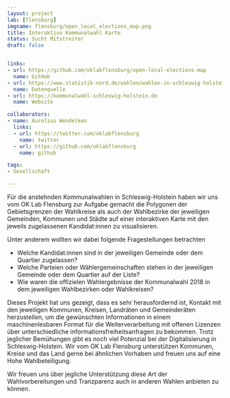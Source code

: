 ```yaml
---
layout: project
lab: [flensburg]
imgname: flensburg/open_local_elections_map.png
title: Interaktive Kommunalwahl Karte
status: Sucht Mitstreiter
draft: false


links:
- url: https://github.com/oklabflensburg/open-local-elections-map
  name: GitHub
- url: https://www.statistik-nord.de/wahlen/wahlen-in-schleswig-holstein/kommunalwahlen/informationen-zu-den-kommunalwahlen-in-schleswig-holstein-am-14-mai-2023
  name: Datenquelle
- url: https://kommunalwahl-schleswig-holstein.de
  name: Website

collaborators:
- name: Aurelius Wendelken
  links:
  - url: https://twitter.com/oklabflensburg
    name: twitter
  - url: https://github.com/oklabflensburg
    name: github

tags:
- Gesellschaft

---
```


Für die anstehnden Kommunalwahlen in Schleswig-Holstein haben wir uns vom OK Lab Flensburg zur Aufgabe gemacht die Polygonen der Gebietsgrenzen der Wahlkreise als auch der Wahlbezirke der jeweiligen Gemeinden, Kommunen und Städte auf einer interaktiven Karte mit den jeweils zugelassenen Kandidat:innen zu visualisieren.

Unter anderem wollten wir dabei folgende Fragestellungen betrachten

- Welche Kandidat:innen sind in der jeweiligen Gemeinde oder dem Quartier zugelassen?
- Welche Parteien oder Wählergemeinschaften stehen in der jeweiligen Gemeinde oder dem Quartier auf der Liste?
- Wie waren die offizielen Wahlergebnisse der Kommunalwahl 2018 in dem jeweiligen Wahlbezirken oder Wahlkreisen?

Dieses Projekt hat uns gezeigt, dass es sehr herausfordernd ist, Kontakt mit den jeweiligen Kommunen, Kreisen, Landräten und Gemeinderäten herzustellen, um die gewünschten Informationen in einem maschinenlesbaren Format für die Weiterverarbeitung mit offenen Lizenzen über unterschiedliche informationsfreiheitsanfragen zu bekommen. Trotz jeglicher Bemühungen gibt es noch viel Potenzial bei der Digitalisierung in Schleswig-Holstein. Wir vom OK Lab Flensburg unterstützen Kommunen, Kreise und das Land gerne bei ähnlichen Vorhaben und freuen uns auf eine Hohe Wahlbeteiligung.

Wir freuen uns über jegliche Unterstützung diese Art der Wahlvorbereitungen und Tranzparenz auch in anderen Wahlen anbieten zu können.
